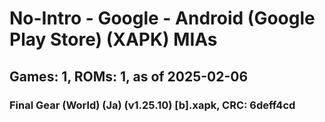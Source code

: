 # No-Intro - Google - Android (Google Play Store) (XAPK) MIAs
## Games: 1, ROMs: 1, as of 2025-02-06
### Final Gear (World) (Ja) (v1.25.10) [b].xapk, CRC: 6deff4cd
